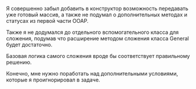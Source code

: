 Я совершенно забыл добавить в конструктор возможность передавать уже готовый массив, а также не подумал о дополнительных методах и статусах из первой части OOAP.

Также я не додумался до отдельного вспомогательного класса для сложения, подумав что расширение методом сложения класса General будет достаточно.

Базовая логика самого сложения вроде бы соответствует правильному решению.

Конечно, мне нужно поработать над дополнительными условиями, которые я проигнорировал в задаче.
